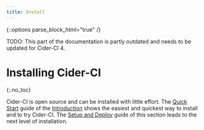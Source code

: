```yaml
---
title: Install
---
```

{::options parse_block_html="true" /}

<div class="alert alert-danger">
  TODO: This part of the documentation is partly outdated and needs to be
  updated for Cider-CI 4.
</div>

# Installing Cider-CI
{:.no_toc}

Cider-CI is open source and can be installed with little effort. The [Quick
Start][] guide of the [Introduction][] shows the easiest and quickest way to
install and to try Cider-CI. The [Setup and Deploy] guide of this section leads
to the next level of installation.

  [Advanced Installation]: /installation/advanced.html
  [Introduction]: /introduction/index.html
  [Quick Start]: /introduction/quick-start/index.html
  [Setup and Deploy]: /installation/setup-and-deploy/index.html
